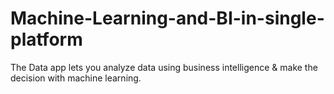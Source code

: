# Machine-Learning-and-BI-in-single-platform
The Data app lets you analyze data using business intelligence &amp; make the decision with machine learning.
